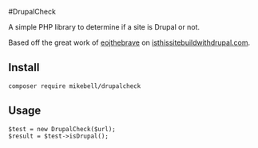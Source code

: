 #DrupalCheck

A simple PHP library to determine if a site is Drupal or not.
 
Based off the great work of [eojthebrave](eojthebrave) on [isthissitebuildwithdrupal.com](https://github.com/eojthebrave/isthissitebuiltwithdrupal_com).

## Install

```composer require mikebell/drupalcheck```

## Usage

```
$test = new DrupalCheck($url);
$result = $test->isDrupal();
```